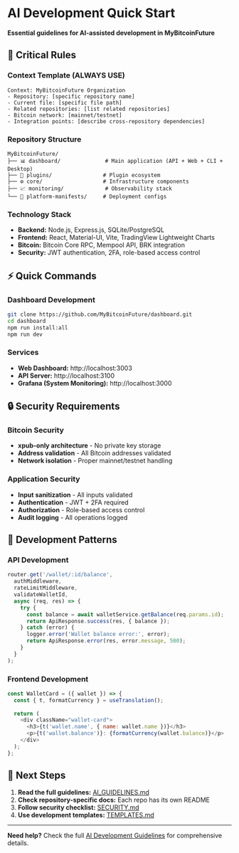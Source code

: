 # AI Development Quick Start

**Essential guidelines for AI-assisted development in MyBitcoinFuture**

## 🚨 Critical Rules

### **Context Template (ALWAYS USE)**
```
Context: MyBitcoinFuture Organization
- Repository: [specific repository name]
- Current file: [specific file path]
- Related repositories: [list related repositories]
- Bitcoin network: [mainnet/testnet]
- Integration points: [describe cross-repository dependencies]
```

### **Repository Structure**
```
MyBitcoinFuture/
├── 📊 dashboard/              # Main application (API + Web + CLI + Desktop)
├── 🔌 plugins/                # Plugin ecosystem
├── ⚙️ core/                   # Infrastructure components
├── 📈 monitoring/             # Observability stack
└── 🚀 platform-manifests/     # Deployment configs
```

### **Technology Stack**
- **Backend:** Node.js, Express.js, SQLite/PostgreSQL
- **Frontend:** React, Material-UI, Vite, TradingView Lightweight Charts
- **Bitcoin:** Bitcoin Core RPC, Mempool API, BRK integration
- **Security:** JWT authentication, 2FA, role-based access control

## ⚡ Quick Commands

### **Dashboard Development**
```bash
git clone https://github.com/MyBitcoinFuture/dashboard.git
cd dashboard
npm run install:all
npm run dev
```

### **Services**
- **Web Dashboard:** http://localhost:3003
- **API Server:** http://localhost:3100
- **Grafana (System Monitoring):** http://localhost:3000

## 🔒 Security Requirements

### **Bitcoin Security**
- **xpub-only architecture** - No private key storage
- **Address validation** - All Bitcoin addresses validated
- **Network isolation** - Proper mainnet/testnet handling

### **Application Security**
- **Input sanitization** - All inputs validated
- **Authentication** - JWT + 2FA required
- **Authorization** - Role-based access control
- **Audit logging** - All operations logged

## 📝 Development Patterns

### **API Development**
```javascript
router.get('/wallet/:id/balance', 
  authMiddleware,
  rateLimitMiddleware,
  validateWalletId,
  async (req, res) => {
    try {
      const balance = await walletService.getBalance(req.params.id);
      return ApiResponse.success(res, { balance });
    } catch (error) {
      logger.error('Wallet balance error:', error);
      return ApiResponse.error(res, error.message, 500);
    }
  }
);
```

### **Frontend Development**
```javascript
const WalletCard = ({ wallet }) => {
  const { t, formatCurrency } = useTranslation();
  
  return (
    <div className="wallet-card">
      <h3>{t('wallet.name', { name: wallet.name })}</h3>
      <p>{t('wallet.balance')}: {formatCurrency(wallet.balance)}</p>
    </div>
  );
};
```

## 🚀 Next Steps

1. **Read the full guidelines:** [AI_GUIDELINES.md](AI_GUIDELINES.md)
2. **Check repository-specific docs:** Each repo has its own README
3. **Follow security checklist:** [SECURITY.md](SECURITY.md)
4. **Use development templates:** [TEMPLATES.md](TEMPLATES.md)

---

**Need help?** Check the full [AI Development Guidelines](AI_GUIDELINES.md) for comprehensive details.
